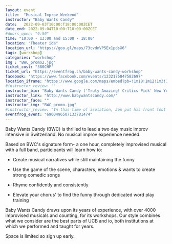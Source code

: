 ```yaml
---
layout: event
title:  "Musical Improv Weekend"
instructor: "Baby Wants Candy"
date:   2022-09-03T10:00:T18:00:00ZCET
date_end: 2022-09-04T10:00:T18:00:00ZCET
#doors_open: "9:50"
time: "10:00 - 13:00 and 15:00 - 18:00"
location: "Theater ida"
location_url: "https://goo.gl/maps/73cvdnVP5Ex1pdsX6"
tags: [workshop]
categories: "workshop"
img : "BWC_promo2.jpg"
ticket_cost: "380CHF"
ticket_url: "https://eventfrog.ch/baby-wants-candy-workshop"
facebook: "https://www.facebook.com/events/1232175847582697"
location_iframe: "https://www.google.com/maps/embed?pb=!1m18!1m12!1m3!1d2700.9756943550155!2d8.494274716258431!3d47.39290711070734!2m3!1f0!2f0!3f0!3m2!1i1024!2i768!4f13.1!3m3!1m2!1s0x47900bc30739068d%3A0x8e14214a7c3f08b6!2sTheater%20Ida!5e0!3m2!1sen!2sus!4v1634481986898!5m2!1sen!2sus"
#instructor_review: ""
instructor_bio: "Baby Wants Candy ('Truly Amazing! Critics Pick' New York Times, *****TimeOut, *****Scotsman) is one of the most popular and critically acclaimed comedy ensembles in the world, with casts in Chicago, LA, NY, an international touring company and ten years of fully sold-out Edinburgh Fringe runs."
instructor_link: "http://www.babywantscandy.com/"
instructor_face: ""
instructor_img: "BWC_promo.jpg"
#instructor_review: "In this time of isolation, Jon put his front foot forward and put together an online workshop. He was organized and had everything ready so we could just jump into the work. It was such a great experience to work with the talented group that Jon provided. Just don't touch the mushroom."
eventfrog_event: "6960496507133781474"
---
```

Baby Wants Candy (BWC) is thrilled to lead a two day music improv intensive in Switzerland. No musical improv experience needed.<!--more-->

Based on BWC's signature form- a one hour, completely improvised musical with a full band, participants will learn how to:

- Create musical narratives while still maintaining the funny

- Use the game of the scene, characters, emotions & wants to create strong comedic songs

- Rhyme confidently and consistently

- Elevate your chorus' to find the funny through dedicated word play training

Baby Wants Candy draws upon its years of experience, with over 4000 improvised musicals and counting, for its workshops. Our style combines what we consider are the best parts of UCB and io, both institutions at which we performed and taught for years.

Space is limited so sign up early.